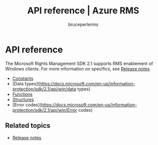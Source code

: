 ﻿---
# required metadata

title: API reference | Azure RMS
description: The Microsoft Rights Management SDK 2.1 supports RMS enablement of Windows clients.
keywords:
author: bruceperlerms
manager: mbaldwin
ms.date: 09/25/2016
ms.topic: article
ms.prod:
ms.service: information-protection
ms.technology: techgroup-identity
ms.assetid: 6dcfa840-026b-4728-b53c-2c9c730fcf84
# optional metadata

#ROBOTS:
audience: developer
#ms.devlang:
ms.reviewer: shubhamp
ms.suite: ems
#ms.tgt_pltfrm:
#ms.custom:

---

# API reference

The Microsoft Rights Management SDK 2.1 supports RMS enablement of Windows clients. For more information on specifics, see [Release notes](release-notes-rtm.md).
- [Constants](https://docs.microsoft.com/en-us/information-protection/sdk/2.1/api/win/constants)
- [Data types](https://docs.microsoft.com/en-us/information-protection/sdk/2.1/api/win/data types)
- [Functions](https://docs.microsoft.com/en-us/information-protection/sdk/2.1/api/win/functions)
- [Structures](https://docs.microsoft.com/en-us/information-protection/sdk/2.1/api/win/structures)
- [Error codes](https://docs.microsoft.com/en-us/information-protection/sdk/2.1/api/win/Error codes)



## Related topics

* [Release notes](release-notes-rtm.md)
 

 
